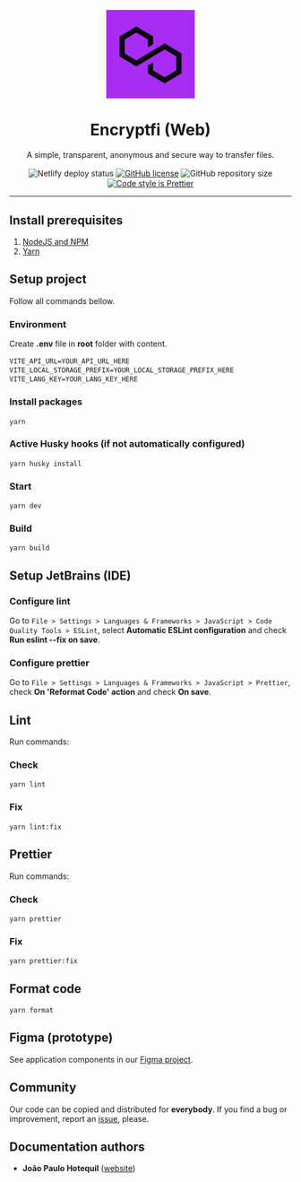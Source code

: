 <p align="center">
    <img align="center" src="./src/assets/images/logo.png" width="158px" alt="Encryptfi logo" />
    <br>
    <h1 align="center">Encryptfi (Web)</h1>
    <p align="center">A simple, transparent, anonymous and secure way to transfer files.</p>
    <p align="center">
        <img align="center" src="https://api.netlify.com/api/v1/badges/778b09ca-7110-4e31-ae1d-be841932adad/deploy-status" alt="Netlify deploy status" />
        <a href="https://github.com/toresrise/encryptfi-web/blob/main/LICENSE"><img align="center" src="https://img.shields.io/github/license/toresrise/encryptfi-web" alt="GitHub license" /></a>
        <img align="center" src="https://img.shields.io/github/repo-size/toresrise/encryptfi-web" alt="GitHub repository size" />
        <a href="https://github.com/prettier/prettier"><img align="center" src="https://img.shields.io/badge/code_style-prettier-ff69b4.svg" alt="Code style is Prettier" /></a>
    </p>
</p>

<hr>

## Install prerequisites
1. [NodeJS and NPM](https://nodejs.org/en/download)
2. [Yarn](https://classic.yarnpkg.com/lang/en/docs/install)

## Setup project
Follow all commands bellow.

### Environment
Create **.env** file in **root** folder with content.
```
VITE_API_URL=YOUR_API_URL_HERE
VITE_LOCAL_STORAGE_PREFIX=YOUR_LOCAL_STORAGE_PREFIX_HERE
VITE_LANG_KEY=YOUR_LANG_KEY_HERE
```

### Install packages
```
yarn
```

### Active Husky hooks (if not automatically configured)
```
yarn husky install
```

### Start
```
yarn dev
```

### Build
```
yarn build
```

## Setup JetBrains (IDE)

### Configure lint
Go to `File > Settings > Languages & Frameworks > JavaScript > Code Quality Tools > ESLint`, select **Automatic ESLint configuration** and check **Run eslint --fix on save**.

### Configure prettier
Go to `File > Settings > Languages & Frameworks > JavaScript > Prettier`, check **On 'Reformat Code' action** and check **On save**.

## Lint
Run commands:

### Check
```
yarn lint
```

### Fix
```
yarn lint:fix
```

## Prettier
Run commands:

### Check
```
yarn prettier
```

### Fix
```
yarn prettier:fix
```

## Format code
```
yarn format
```

## Figma (prototype)
See application components in our [Figma project](https://www.figma.com/file/SADKp23JNkpiVvhJsRZFAk/Web).

## Community
Our code can be copied and distributed for **everybody**. If you find a bug or improvement, report an [issue](https://github.com/toresrise/encryptfi-web/issues), please.

## Documentation authors
- **João Paulo Hotequil** ([website](https://hotequil.tech))
